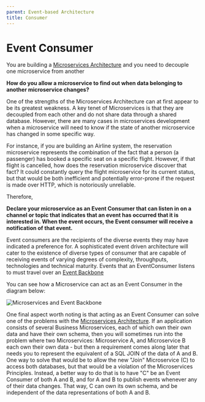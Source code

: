 ```yaml
---
parent: Event-based Architecture
title: Consumer
---
```

# Event Consumer

You are building a [Microservices Architecture](../Microservices/Microservices-Architecture.md) and you need to decouple one microservice from another

**How do you allow a microservice to find out when data belonging to another microservice changes?**

One of the strengths of the Microservices Architecture can at first appear to be its greatest weakness.  A key tenet of Microservices is that they are decoupled from each other and do not share data through a shared database.  However, there are many cases in microservices development when a microservice will need to know if the state of another microservice has changed in some specific way. 

For instance, if you are building an Airline system, the reservation microservice represents the combination of the fact that a person (a passenger) has booked a specific seat on a specific flight.  However, if that flight is cancelled, how does the reservation microservice discover that fact?  It could constantly query the flight microservice for its current status, but that would be both inefficient and potentially error-prone if the request is made over HTTP, which is notoriously unreliable.

Therefore,

**Declare your microservice as an Event Consumer that can listen in on a channel or topic that indicates that an event has occurred that it is interested in.  When the event occurs, the Event consumer will receive a notification of that event.**

Event consumers are the recipients of the diverse events they may have indicated a preference for. A sophisticated event driven architecture will cater to the existence of diverse types of consumer that are capable of receiving events of varying degrees of complexity, throughputs, technologies and technical  maturity.  Events that an EventConsumer listens to must travel over an [Event Backbone](Event-Backbone.md)

You can see how a Microservice can act as an Event Consumer in the diagram below:

![Microservices and Event Backbone](../assets/EventBackboneAndMicroservices.png)

One final aspect worth noting is that acting as an Event Consumer can solve one of the problems with the [Microservices Architecture](../Microservices/Microservices-Architecture.md).  If an application consists of several Business Microservices, each of which own their own data and have their own schema, then you will sometimes run into the problem where two Microservices: Microservice A, and Microservice B each own their own data - but then a requirement comes along later that needs you to represent the equivalent of a SQL JOIN of the data of A and B.  One way to solve that would be to allow the new "Join" Microservice (C) to access both databases, but that would be a violation of the Microservices Principles.  Instead, a better way to do that is to have "C" be an Event Consumer of both A and B, and for A and B to publish events whenever any of their data changes.  That way, C can own its own schema, and be independent of the data representations of both A and B. 
